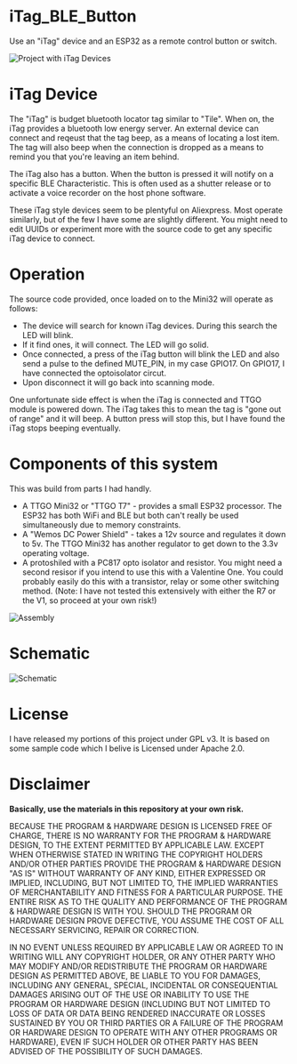 # iTag_BLE_Button
Use an "iTag" device and an ESP32 as a remote control button or switch.

![Project with iTag Devices](docs/project.jpg)

# iTag Device

The "iTag" is budget bluetooth locator tag similar to "Tile".  When on, the iTag provides a bluetooth low energy
server.  An external device can connect and reqeust that the tag beep, as a means of locating a lost item.  The
tag will also beep when the connection is dropped as a means to remind you that you're leaving an item behind.

The iTag also has a button.  When the button is pressed it will notify on a specific BLE Characteristic.  This is
often used as a shutter release or to activate a voice recorder on the host phone software.

These iTag style devices seem to be plentyful on Aliexpress.  Most operate similarly, but of the few I have some
are slightly different.  You might need to edit UUIDs or experiment more with the source code to get any 
specific iTag device to connect.

# Operation

The source code provided, once loaded on to the Mini32 will operate as follows:
- The device will search for known iTag devices.  During this search the LED will blink.
- If it find ones, it will connect.  The LED will go solid. 
- Once connected, a press of the iTag button will blink the LED and also send a pulse to the defined 
MUTE_PIN, in my case GPIO17. On GPIO17, I have connected the optoisolator circut.
- Upon disconnect it will go back into scanning mode.

One unfortunate side effect is when the iTag is connected and TTGO module is powered down.  The iTag takes this
to mean the tag is "gone out of range" and it will beep.  A button press will stop this, but I have found the
iTag stops beeping eventually.

# Components of this system

This was build from parts I had handly.

- A TTGO Mini32 or "TTGO T7" - provides a small ESP32 processor.  The ESP32 has both WiFi and BLE but both
can't really be used simultaneously due to memory constraints.
- A "Wemos DC Power Shield" - takes a 12v source and regulates it down to 5v.  The TTGO Mini32 has another
regulator to get down to the 3.3v operating voltage.
- A protoshiled with a PC817 opto isolator and resistor.  You might need a second resisor if you intend
to use this with a Valentine One.  You could probably easily do this with a transistor, relay or some other
switching method.  (Note: I have not tested this extensively with either the R7 or the V1, so proceed at
your own risk!)

![Assembly](docs/assembly.jpg)

# Schematic

![Schematic](docs/schematic.png)

# License
I have released my portions of this project under GPL v3.  It is based on some sample code which I belive is
Licensed under Apache 2.0.

# Disclaimer

**Basically, use the materials in this repository at your own risk.**

BECAUSE THE PROGRAM & HARDWARE DESIGN IS LICENSED FREE OF CHARGE, THERE IS NO WARRANTY FOR THE PROGRAM & HARDWARE 
DESIGN, TO THE EXTENT PERMITTED BY APPLICABLE LAW. EXCEPT WHEN OTHERWISE STATED IN WRITING THE COPYRIGHT HOLDERS 
AND/OR OTHER PARTIES PROVIDE THE PROGRAM & HARDWARE DESIGN "AS IS" WITHOUT WARRANTY OF ANY KIND, EITHER EXPRESSED
OR IMPLIED, INCLUDING, BUT NOT LIMITED TO, THE IMPLIED WARRANTIES OF MERCHANTABILITY AND FITNESS FOR A 
PARTICULAR PURPOSE. THE ENTIRE RISK AS TO THE QUALITY AND PERFORMANCE OF THE PROGRAM & HARDWARE DESIGN IS WITH 
YOU. SHOULD THE PROGRAM OR HARDWARE DESIGN PROVE DEFECTIVE, YOU ASSUME THE COST OF ALL NECESSARY SERVICING, 
REPAIR OR CORRECTION.

IN NO EVENT UNLESS REQUIRED BY APPLICABLE LAW OR AGREED TO IN WRITING WILL ANY COPYRIGHT HOLDER, OR ANY OTHER 
PARTY WHO MAY MODIFY AND/OR REDISTRIBUTE THE PROGRAM OR HARDWARE DESIGN AS PERMITTED ABOVE, BE LIABLE TO YOU 
FOR DAMAGES, INCLUDING ANY GENERAL, SPECIAL, INCIDENTAL OR CONSEQUENTIAL DAMAGES ARISING OUT OF THE USE OR 
INABILITY TO USE THE PROGRAM OR HARDWARE DESIGN (INCLUDING BUT NOT LIMITED TO LOSS OF DATA OR DATA BEING RENDERED
INACCURATE OR LOSSES SUSTAINED BY YOU OR THIRD PARTIES OR A FAILURE OF THE PROGRAM OR HARDWARE DESIGN TO OPERATE
WITH ANY OTHER PROGRAMS OR HARDWARE), EVEN IF SUCH HOLDER OR OTHER PARTY HAS BEEN ADVISED OF THE POSSIBILITY OF
SUCH DAMAGES.

